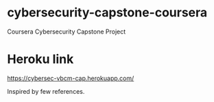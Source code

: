 # cybersecurity-capstone-coursera
Coursera Cybersecurity Capstone Project

# Heroku link
https://cybersec-vbcm-cap.herokuapp.com/

Inspired by few references.
